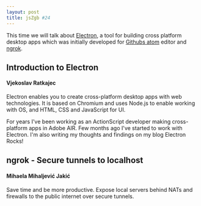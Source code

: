 ```yaml
---
layout: post
title: jsZgb #24
---
```

This time we will talk about [Electron](http://electron.atom.io/), a tool for building cross platform desktop apps which was initially developed for [Githubs atom](https://atom.io/) editor and [ngrok](https://ngrok.com/).

## Introduction to Electron

#### Vjekoslav Ratkajec

Electron enables you to create cross-platform desktop apps with web technologies. It is based on Chromium and uses Node.js to enable working with OS, and HTML, CSS and JavaScript for UI.

For years I've been working as an ActionScript developer making cross-platform apps in Adobe AIR. Few months ago I've started to work with Electron. I'm also writing my thoughts and findings on my blog Electron Rocks!




## ngrok - Secure tunnels to localhost

#### Mihaela Mihaljević Jakić

Save time and be more productive. Expose local servers behind NATs and firewalls to the public internet over secure tunnels.
